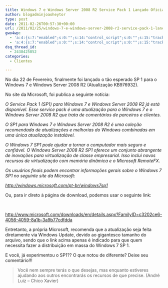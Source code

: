 ```yaml
---
title: Windows 7 e Windows Server 2008 R2 Service Pack 1 Lançado Oficialmente
author: blogadminjoaoheytor
type: post
date: 2011-02-26T00:57:30+00:00
url: /2011/02/25/windows-7-e-windows-server-2008-r2-service-pack-1-lancado-oficialmente/
gwo4wp:
  - 'a:4:{s:7:"enabled";s:0:"";s:14:"control_script";s:0:"";s:15:"tracking_script";s:0:"";s:17:"conversion_script";s:0:"";}'
  - 'a:4:{s:7:"enabled";s:0:"";s:14:"control_script";s:0:"";s:15:"tracking_script";s:0:"";s:17:"conversion_script";s:0:"";}'
dsq_thread_id:
  - 2438425852
categories:
  - Clientes

---
```

No dia 22 de Fevereiro, finalmente foi lançado o tão esperado SP 1 para o Windows 7 e Windows Server 2008 R2 (Atualização KB976932).

No site da Microsoft, foi publica a seguinte notícia:

_O Service Pack 1 (SP1) para Windows 7 e Windows Server 2008 R2 já está disponível. Esse service pack é uma atualização para o Windows 7 e o Windows Server 2008 R2 que trata de comentários de parceiros e clientes._ 

_O SP1 para Windows 7 e Windows Server 2008 R2 é uma coleção recomendada de atualizações e melhorias do Windows combinadas em uma única atualização instalável._ 

_O Windows 7 SP1 pode ajudar a tornar o computador mais seguro e confiável. O Windows Server 2008 R2 SP1 oferece um conjunto abrangente de inovações para virtualização de classe empresarial. Isso inclui novos recursos de virtualização com memória dinâmica e o Microsoft RemoteFX._ 

_Os usuários finais podem encontrar informações gerais sobre o Windows 7 SP1 no seguinte site da Microsoft:_

_<a href="http://windows.microsoft.com/pt-br/windows7sp1" target="_blank">http://windows.microsoft.com/pt-br/windows7sp1</a>_

Ou, para ir direto à página de download, podemos usar o seguinte link:

&nbsp;

<a href="http://www.microsoft.com/downloads/en/details.aspx?FamilyID=c3202ce6-4056-4059-8a1b-3a9b77cdfdda" target="_blank">http://www.microsoft.com/downloads/en/details.aspx?FamilyID=c3202ce6-4056-4059-8a1b-3a9b77cdfdda</a>

Entretanto, a própria Microsoft, recomenda que a atualização seja feita diretamente via Windows Update, devido ao gigantesco tamanho do arquivo, sendo que o link acima apenas é indicado para que quem necessita fazer a distribuição em massa do Windows 7 SP 1.

E você, já experimentou o SP1?? O que notou de diferente? Deixe seu comentário!!!

> Você nem sempre terás o que desejas, mas enquanto estiveres ajudando aos outros encontrarás os recursos de que precise. (André Luiz &#8211; Chico Xavier)